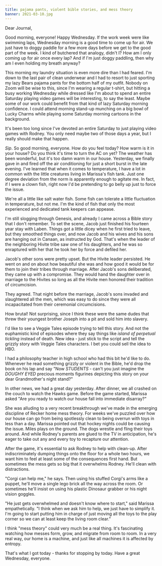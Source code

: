 ```yaml
---
title: pajama pants, violent bible stories, and mess theory
banner: 2021-03-10.jpg
---
```


Dear Journal,

Good morning, everyone!  Happy Wednesday.  If the work week were like
swimming laps, Wednesday morning is a good time to come up for air.
We just have to doggy paddle for a few more days before we get to the
good part of the week.  I kind of butchered that analogy, didn't I?
How am I only coming up for air once every lap?  And if I'm just doggy
paddling, then why am I even holding my breath anyway?

This morning my laundry situation is even more dire than I had feared.
I'm down to the last pair of clean underwear and I had to resort to
just sporting my lazy Bears pajama pants for the bottom half of my
outfit.  Nobody on Zoom will be wise to this, since I'm wearing a
regular t-shirt, but hitting a busy working Wednesday while dressed
like I'm about to spend an entire Saturday playing video games will be
interesting, to say the least.  Maybe some of our work could benefit
from that kind of lazy Saturday morning confidence.  I could attend
morning stand-up munching on a big bowl of Lucky Charms while playing
some Saturday morning cartoons in the background.

It's been too long since I've devoted an entire Saturday to just
playing video games with Rodney.  You only need maybe two of those
days a year, but I really should make that happen.

_Sip_.  So good morning, everyone.  How do you feel today?  How warm
is it in your house?  Do you think it's time to turn the AC on yet?
The weather has been wonderful, but it's too damn warm in our house.
Yesterday, we finally gave in and fired off the air conditioning for
just a short burst in the late evening.  I've learned that when it
comes to temperature, I have a lot in common with the little creatures
living in Marissa's fish tank.  Just one degree deviation from the
norm is apparently enough to agitate me.  In fact, if I were a clown
fish, right now I'd be pretending to go belly up just to force the
issue.

We're all a little like salt water fish.  Some fish can tolerate a
little fluctuation in temperature, but not me.  I'm the kind of fish
that only the most experienced and dedicated tank keepers can appease.

I'm still slogging through Genesis, and already I came across a Bible
story that I don't remember.  To set the scene, Jacob just finished
his fourteen year stay with Laben.  Things got a little dicey when he
first tried to leave, but they smoothed things over, and now Jacob and
his wives and his sons are hanging out in Canaan, as instructed by
God.  That's when the leader of the neighboring Hivite tribe saw one
of his daughters, and he was so enraptured with her that he took her
by force and defiled her.

Jacob's other sons were pretty upset.  But the Hivite leader
persisted.  He went on and on about how beautiful she was and how good
it would be for them to join their tribes through marriage.  After
Jacob's sons deliberated, they came up with a compromise.  They would
hand the daughter over in marriage to the Hivites so long as all the
Hivite men honored their tradition of circumcision.

They agreed.  That night before the marriage, Jacob's sons invaded and
slaughtered all the men, which was easy to do since they were all
incapacitated from their ceremonial circumcisions.

How brutal!  Not surprising, since I think these were the same dudes
that threw their youngest brother Joseph into a pit and sold him into
slavery.

I'd like to see a Veggie Tales episode trying to tell this story.  And
not the euphamistic kind of episodes where they say things like
_island of perpetual tickling_ instead of death.  New idea - just
stick to the script and tell the grizzly story with Veggie Tales
characters.  I bet you could sell the idea to HBO.

I had a philosophy teacher in high school who had this bit he'd like
to do.  Whenever he read something grizzly or violent in the Bible,
he'd drop the book on his lap and say "Now _STUDENTS_ - can't you just
imagine the _DOUGHY EYED_ precious moments figurines depicting this
story on your dear Grandmother's night stand?"

In other news, we had a great day yesterday.  After dinner, we all
crashed on the couch to watch the Hawks game.  Before the game
started, Marissa asked "Are you ready to watch our house fall into
immediate disarray?"

She was alluding to a very recent breakthrough we've made in the
emerging discipline of Recker home mess theory.  For weeks we've
puzzled over how our house can go from being spotlessly clean to being
overrun with toys in less than a day.  Marissa pointed out that hockey
nights could be causing the issue.  Miles plays on the ground.  The
dogs wrestle and fling their toys around.  And while Rodney's parents
are glued to the TV in anticipation, he's eager to take out any and
every toy to recapture our attention.

After the game, it's essential to ask Rodney to help with clean-up.
After indiscriminately dumping things onto the floor for a whole two
hours, we want him to feel at least some of the consequences first
hand.  But sometimes the mess gets so big that it overwhelms Rodney.
He'll clean with distractions.

"Corgi can help me," he says.  Then using his stuffed Corgi's arms
like a puppet, he'll move a single lego brick all the way across the
room.  Or sometimes he'll insist on using his plastic Dinosaur grabber
or his night vision goggles.

"He just gets overwhelmed and doesn't know where to start," said
Marissa empathetically.  "I think when we ask him to help, we just
have to simplify it.  I'm going to start putting him in charge of just
moving all the toys to the play corner so we can at least keep the
living room clear."

I think "mess theory" could very much be a real thing.  It's
fascinating watching how messes form, grow, and migrate from room to
room.  In a very real way, our home is a machine, and just like all
machines it is affected by entropy.

That's what I got today - thanks for stopping by today.  Have a great
Wednesday, everyone.
